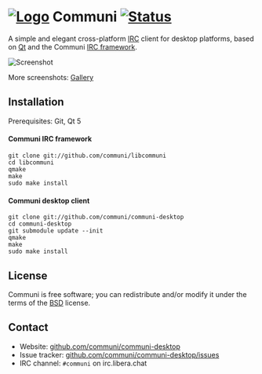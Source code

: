 # [![Logo]][Home] Communi [![Status]][CI]

A simple and elegant cross-platform [IRC] client for desktop platforms, based on [Qt] and the Communi [IRC framework].

![Screenshot](https://raw.githubusercontent.com/wiki/communi/communi-desktop/images/cute.png)

More screenshots: [Gallery](https://github.com/communi/communi-desktop/wiki/Gallery)

## Installation

Prerequisites: Git, Qt 5

#### Communi IRC framework

    git clone git://github.com/communi/libcommuni
    cd libcommuni
    qmake
    make
    sudo make install

#### Communi desktop client

    git clone git://github.com/communi/communi-desktop
    cd communi-desktop
    git submodule update --init
    qmake
    make
    sudo make install

## License

Communi is free software; you can redistribute and/or modify it under the terms of the [BSD](http://opensource.org/licenses/BSD-3-Clause) license.

## Contact

- Website: [github.com/communi/communi-desktop][Home]
- Issue tracker: [github.com/communi/communi-desktop/issues][Issues]
- IRC channel: `#communi` on irc.libera.chat

[Home]:          http://github.com/communi/communi-desktop
[Issues]:        http://github.com/communi/communi-desktop/issues
[Logo]:          https://raw.githubusercontent.com/communi/libcommuni/master/doc/communi.png
[Status]:        https://travis-ci.org/communi/communi-desktop.svg?branch=master
[CI]:            https://travis-ci.org/communi/communi-desktop
[Qt]:            http://www.qt.io
[IRC]:           http://en.wikipedia.org/wiki/Internet_Relay_Chat
[IRC framework]: http://communi.github.io

